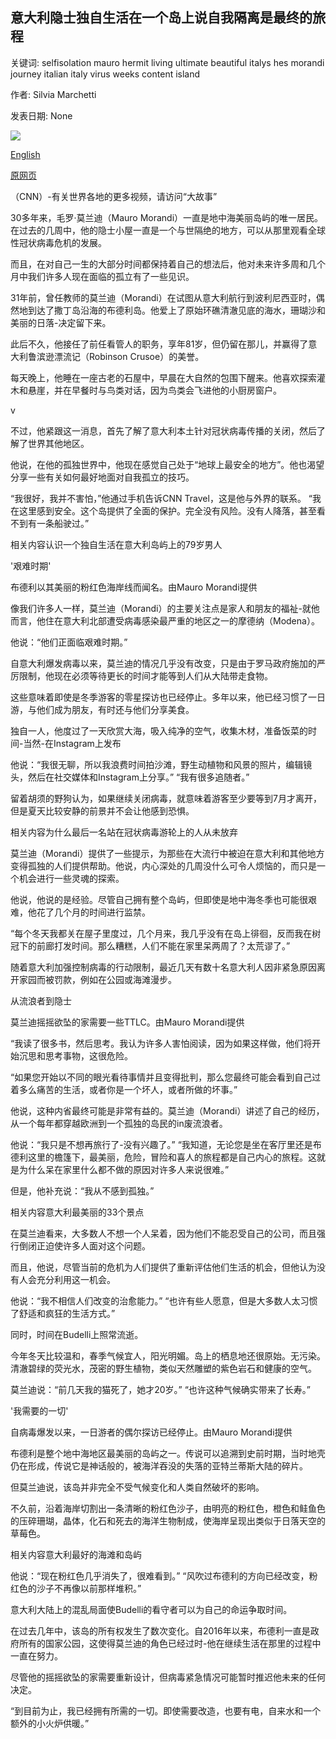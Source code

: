 ## 意大利隐士独自生活在一个岛上说自我隔离是最终的旅程

关键词: selfisolation mauro hermit living ultimate beautiful italys hes morandi journey italian italy virus weeks content island

作者: Silvia Marchetti

发表日期: None

![](https://cdn.cnn.com/cnnnext/dam/assets/180321111610-180312145114-mauro-morandi-2-super-tease.jpg)

[English](Italian%20hermit%20living%20alone%20on%20an%20island%20says%20self-isolation%20is%20the%20ultimate%20journey.md)

[原网页](https://edition.cnn.com/travel/article/italy-hermit-coronavirus/index.html)

（CNN）-有关世界各地的更多视频，请访问“大故事”

30多年来，毛罗·莫兰迪（Mauro Morandi）一直是地中海美丽岛屿的唯一居民。在过去的几周中，他的隐士小屋一直是一个与世隔绝的地方，可以从那里观看全球性冠状病毒危机的发展。

而且，在对自己一生的大部分时间都保持着自己的想法后，他对未来许多周和几个月中我们许多人现在面临的孤立有了一些见识。

31年前，曾任教师的莫兰迪（Morandi）在试图从意大利航行到波利尼西亚时，偶然地到达了撒丁岛沿海的布德利岛。他爱上了原始环礁清澈见底的海水，珊瑚沙和美丽的日落-决定留下来。

此后不久，他接任了前任看管人的职务，享年81岁，但仍留在那儿，并赢得了意大利鲁滨逊漂流记（Robinson Crusoe）的美誉。

每天晚上，他睡在一座古老的石屋中，早晨在大自然的包围下醒来。他喜欢探索灌木和悬崖，并在早餐时与鸟类对话，因为鸟类会飞进他的小厨房窗户。

v

不过，他紧跟这一消息，首先了解了意大利本土针对冠状病毒传播的关闭，然后了解了世界其他地区。

他说，在他的孤独世界中，他现在感觉自己处于“地球上最安全的地方”。他也渴望分享一些有关如何最好地面对自我孤立的技巧。

“我很好，我并不害怕，”他通过手机告诉CNN Travel，这是他与外界的联系。 “我在这里感到安全。这个岛提供了全面的保护。完全没有风险。没有人降落，甚至看不到有一条船驶过。”

相关内容认识一个独自生活在意大利岛屿上的79岁男人

'艰难时期'

布德利以其美丽的粉红色海岸线而闻名。由Mauro Morandi提供

像我们许多人一样，莫兰迪（Morandi）的主要关注点是家人和朋友的福祉-就他而言，他住在意大利北部遭受病毒感染最严重的地区之一的摩德纳（Modena）。

他说：“他们正面临艰难时期。”

自意大利爆发病毒以来，莫兰迪的情况几乎没有改变，只是由于罗马政府施加的严厉限制，他现在必须等待更长的时间才能等到人们从大陆带走食物。

这些意味着即使是冬季游客的零星探访也已经停止。多年以来，他已经习惯了一日游，与他们成为朋友，有时还与他们分享美食。

独自一人，他度过了一天欣赏大海，吸入纯净的空气，收集木材，准备饭菜的时间-当然-在Instagram上发布

他说：“我很无聊，所以我浪费时间拍沙滩，野生动植物和风景的照片，编辑镜头，然后在社交媒体和Instagram上分享。” “我有很多追随者。”

留着胡须的野狗认为，如果继续关闭病毒，就意味着游客至少要等到7月才离开，但是夏天比较安静的前景并不会让他感到恐惧。

相关内容为什么最后一名站在冠状病毒游轮上的人从未放弃

莫兰迪（Morandi）提供了一些提示，为那些在大流行中被迫在意大利和其他地方变得孤独的人们提供帮助。他说，内心深处的几周没什么可令人烦恼的，而只是一个机会进行一些灵魂的探索。

他说，他说的是经验。尽管自己拥有整个岛屿，但即使是地中海冬季也可能很艰难，他花了几个月的时间进行监禁。

“每个冬天我都关在屋子里度过，几个月来，我几乎没有在岛上徘徊，反而我在树冠下的前廊打发时间。那么糟糕，人们不能在家里呆两周了？太荒谬了。”

随着意大利加强控制病毒的行动限制，最近几天有数十名意大利人因非紧急原因离开家园而被罚款，例如在公园或海滩漫步。

从流浪者到隐士

莫兰迪摇摇欲坠的家需要一些TTLC。由Mauro Morandi提供

“我读了很多书，然后思考。我认为许多人害怕阅读，因为如果这样做，他们将开始沉思和思考事物，这很危险。

“如果您开始以不同的眼光看待事情并且变得批判，那么您最终可能会看到自己过着多么痛苦的生活，或者你是一个坏人，或者所做的坏事。”

他说，这种内省最终可能是非常有益的。莫兰迪（Morandi）讲述了自己的经历，从一个每年都穿越欧洲到一个孤独的岛民的in废流浪者。

他说：“我只是不想再旅行了-没有兴趣了。” “我知道，无论您是坐在客厅里还是布德利这里的檐篷下，最美丽，危险，冒险和喜人的旅程都是自己内心的旅程。这就是为什么呆在家里什么都不做的原因对许多人来说很难。”

但是，他补充说：“我从不感到孤独。”

相关内容意大利最美丽的33个景点

在莫兰迪看来，大多数人不想一个人呆着，因为他们不能忍受自己的公司，而且强行倒闭正迫使许多人面对这个问题。

而且，他说，尽管当前的危机为人们提供了重新评估他们生活的机会，但他认为没有人会充分利用这一机会。

他说：“我不相信人们改变的治愈能力。” “也许有些人愿意，但是大多数人太习惯了舒适和疯狂的生活方式。”

同时，时间在Budelli上照常流逝。

今年冬天比较温和，春季气候宜人，阳光明媚。岛上的栖息地还很原始。无污染。清澈碧绿的荧光水，茂密的野生植物，类似天然雕塑的紫色岩石和健康的空气。

莫兰迪说：“前几天我的猫死了，她才20岁。” “也许这种气候确实带来了长寿。”

'我需要的一切'

自病毒爆发以来，一日游者的偶尔探访已经停止。由Mauro Morandi提供

布德利是整个地中海地区最美丽的岛屿之一。传说可以追溯到史前时期，当时地壳仍在形成，传说它是神话般的，被海洋吞没的失落的亚特兰蒂斯大陆的碎片。

但莫兰迪说，该岛并非完全不受气候变化和人类自然破坏的影响。

不久前，沿着海岸切割出一条清晰的粉红色沙子，由明亮的粉红色，橙色和鲑鱼色的压碎珊瑚，晶体，化石和死去的海洋生物制成，使海岸呈现出类似于日落天空的草莓色。

相关内容意大利最好的海滩和岛屿

他说：“现在粉红色几乎消失了，很难看到。” “风吹过布德利的方向已经改变，粉红色的沙子不再像以前那样堆积。”

意大利大陆上的混乱局面使Budelli的看守者可以为自己的命运争取时间。

在过去几年中，该岛的所有权发生了数次变化。自2016年以来，布德利一直是政府所有的国家公园，这使得莫兰迪的角色已经过时-他在继续生活在那里的过程中一直在努力。

尽管他的摇摇欲坠的家需要重新设计，但病毒紧急情况可能暂时推迟他未来的任何决定。

“到目前为止，我已经拥有所需的一切。即使需要改造，也要有电，自来水和一个额外的小火炉供暖。”